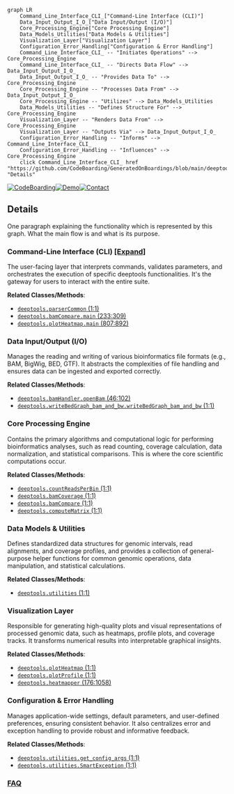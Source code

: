 ```mermaid
graph LR
    Command_Line_Interface_CLI_["Command-Line Interface (CLI)"]
    Data_Input_Output_I_O_["Data Input/Output (I/O)"]
    Core_Processing_Engine["Core Processing Engine"]
    Data_Models_Utilities["Data Models & Utilities"]
    Visualization_Layer["Visualization Layer"]
    Configuration_Error_Handling["Configuration & Error Handling"]
    Command_Line_Interface_CLI_ -- "Initiates Operations" --> Core_Processing_Engine
    Command_Line_Interface_CLI_ -- "Directs Data Flow" --> Data_Input_Output_I_O_
    Data_Input_Output_I_O_ -- "Provides Data To" --> Core_Processing_Engine
    Core_Processing_Engine -- "Processes Data From" --> Data_Input_Output_I_O_
    Core_Processing_Engine -- "Utilizes" --> Data_Models_Utilities
    Data_Models_Utilities -- "Defines Structure For" --> Core_Processing_Engine
    Visualization_Layer -- "Renders Data From" --> Core_Processing_Engine
    Visualization_Layer -- "Outputs Via" --> Data_Input_Output_I_O_
    Configuration_Error_Handling -- "Informs" --> Command_Line_Interface_CLI_
    Configuration_Error_Handling -- "Influences" --> Core_Processing_Engine
    click Command_Line_Interface_CLI_ href "https://github.com/CodeBoarding/GeneratedOnBoardings/blob/main/deeptools/Command_Line_Interface_CLI_.md" "Details"
```

[![CodeBoarding](https://img.shields.io/badge/Generated%20by-CodeBoarding-9cf?style=flat-square)](https://github.com/CodeBoarding/CodeBoarding)[![Demo](https://img.shields.io/badge/Try%20our-Demo-blue?style=flat-square)](https://www.codeboarding.org/demo)[![Contact](https://img.shields.io/badge/Contact%20us%20-%20contact@codeboarding.org-lightgrey?style=flat-square)](mailto:contact@codeboarding.org)

## Details

One paragraph explaining the functionality which is represented by this graph. What the main flow is and what is its purpose.

### Command-Line Interface (CLI) [[Expand]](./Command_Line_Interface_CLI_.md)
The user-facing layer that interprets commands, validates parameters, and orchestrates the execution of specific deeptools functionalities. It's the gateway for users to interact with the entire suite.


**Related Classes/Methods**:

- <a href="https://github.com/deeptools/deeptools/blob/master/deeptools/parserCommon.py#L1-L1" target="_blank" rel="noopener noreferrer">`deeptools.parserCommon` (1:1)</a>
- <a href="https://github.com/deeptools/deeptools/blob/master/deeptools/bamCompare.py#L233-L309" target="_blank" rel="noopener noreferrer">`deeptools.bamCompare.main` (233:309)</a>
- <a href="https://github.com/deeptools/deeptools/blob/master/deeptools/plotHeatmap.py#L807-L892" target="_blank" rel="noopener noreferrer">`deeptools.plotHeatmap.main` (807:892)</a>


### Data Input/Output (I/O)
Manages the reading and writing of various bioinformatics file formats (e.g., BAM, BigWig, BED, GTF). It abstracts the complexities of file handling and ensures data can be ingested and exported correctly.


**Related Classes/Methods**:

- <a href="https://github.com/deeptools/deeptools/blob/master/deeptools/bamHandler.py#L46-L102" target="_blank" rel="noopener noreferrer">`deeptools.bamHandler.openBam` (46:102)</a>
- <a href="https://github.com/deeptools/deeptools/blob/master/deeptools/writeBedGraph_bam_and_bw.py#L1-L1" target="_blank" rel="noopener noreferrer">`deeptools.writeBedGraph_bam_and_bw.writeBedGraph_bam_and_bw` (1:1)</a>


### Core Processing Engine
Contains the primary algorithms and computational logic for performing bioinformatics analyses, such as read counting, coverage calculation, data normalization, and statistical comparisons. This is where the core scientific computations occur.


**Related Classes/Methods**:

- <a href="https://github.com/deeptools/deeptools/blob/master/deeptools/countReadsPerBin.py#L1-L1" target="_blank" rel="noopener noreferrer">`deeptools.countReadsPerBin` (1:1)</a>
- <a href="https://github.com/deeptools/deeptools/blob/master/deeptools/bamCoverage.py#L1-L1" target="_blank" rel="noopener noreferrer">`deeptools.bamCoverage` (1:1)</a>
- <a href="https://github.com/deeptools/deeptools/blob/master/deeptools/bamCompare.py#L1-L1" target="_blank" rel="noopener noreferrer">`deeptools.bamCompare` (1:1)</a>
- <a href="https://github.com/deeptools/deeptools/blob/master/deeptools/computeMatrix.py#L1-L1" target="_blank" rel="noopener noreferrer">`deeptools.computeMatrix` (1:1)</a>


### Data Models & Utilities
Defines standardized data structures for genomic intervals, read alignments, and coverage profiles, and provides a collection of general-purpose helper functions for common genomic operations, data manipulation, and statistical calculations.


**Related Classes/Methods**:

- <a href="https://github.com/deeptools/deeptools/blob/master/deeptools/utilities.py#L1-L1" target="_blank" rel="noopener noreferrer">`deeptools.utilities` (1:1)</a>


### Visualization Layer
Responsible for generating high-quality plots and visual representations of processed genomic data, such as heatmaps, profile plots, and coverage tracks. It transforms numerical results into interpretable graphical insights.


**Related Classes/Methods**:

- <a href="https://github.com/deeptools/deeptools/blob/master/deeptools/plotHeatmap.py#L1-L1" target="_blank" rel="noopener noreferrer">`deeptools.plotHeatmap` (1:1)</a>
- <a href="https://github.com/deeptools/deeptools/blob/master/deeptools/plotProfile.py#L1-L1" target="_blank" rel="noopener noreferrer">`deeptools.plotProfile` (1:1)</a>
- <a href="https://github.com/deeptools/deeptools/blob/master/deeptools/heatmapper.py#L176-L1058" target="_blank" rel="noopener noreferrer">`deeptools.heatmapper` (176:1058)</a>


### Configuration & Error Handling
Manages application-wide settings, default parameters, and user-defined preferences, ensuring consistent behavior. It also centralizes error and exception handling to provide robust and informative feedback.


**Related Classes/Methods**:

- <a href="https://github.com/deeptools/deeptools/blob/master/deeptools/utilities.py#L1-L1" target="_blank" rel="noopener noreferrer">`deeptools.utilities.get_config_args` (1:1)</a>
- <a href="https://github.com/deeptools/deeptools/blob/master/deeptools/utilities.py#L1-L1" target="_blank" rel="noopener noreferrer">`deeptools.utilities.SmartException` (1:1)</a>




### [FAQ](https://github.com/CodeBoarding/GeneratedOnBoardings/tree/main?tab=readme-ov-file#faq)